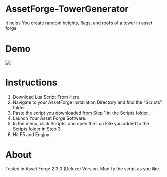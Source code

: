 # AssetForge-TowerGenerator
It helps You create random heights, flags, and roofs of a tower in asset forge.

# Demo
<img src="https://github.com/Sba-Stuff/AssetForge-TowerGenerator/blob/main/Asset%20Forge%20Tower%20Generator.gif?raw=true">

# Instructions
1. Download Lua Script From Here.
2. Navigate to your AssetForge Installation Directory and find the "Scripts" folder.
3. Paste the script you downloaded from Step 1 in the Scripts folder.
4. Launch Your Asset Forge Software.
5. In the menu, click Scripts, and open the Lua File you added to the Scripts folder in Step 3.
6. Hit F5 and Engjoy.

# About
Tested in Asset Forge 2.3.0 (Deluxe) Version. Modify the script as you like.
